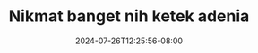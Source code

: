 --- 
title: "Nikmat banget nih ketek adenia"
description: "streaming bokep Nikmat banget nih ketek adenia yandek    "
date: 2024-07-26T12:25:56-08:00
file_code: "hkrrdkhmn9yz"
draft: false
cover: "x98peew8cx6lplwi.jpg"
tags: ["Nikmat", "banget", "nih", "ketek", "adenia", "bokep-indo", "bokep-viral", "bokep-ig"]
length: 38
fld_id: "1483427"
foldername: "Adenia"
categories: ["Adenia"]
views: 0
---